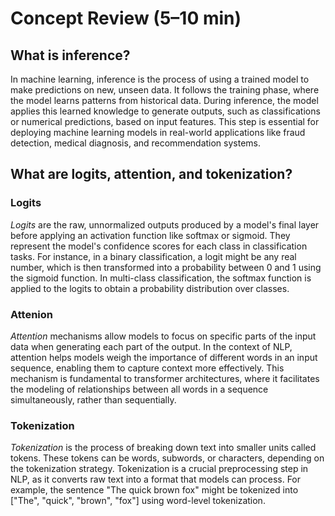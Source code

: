 # Concept Review (5–10 min)

## What is inference?

In machine learning, inference is the process of using a trained model to make predictions on new, unseen data. It follows the training phase, where the model learns patterns from historical data. During inference, the model applies this learned knowledge to generate outputs, such as classifications or numerical predictions, based on input features. This step is essential for deploying machine learning models in real-world applications like fraud detection, medical diagnosis, and recommendation systems.

## What are logits, attention, and tokenization?

### Logits
*Logits* are the raw, unnormalized outputs produced by a model's final layer before applying an activation function like softmax or sigmoid. They represent the model's confidence scores for each class in classification tasks. For instance, in a binary classification, a logit might be any real number, which is then transformed into a probability between 0 and 1 using the sigmoid function. In multi-class classification, the softmax function is applied to the logits to obtain a probability distribution over classes.

### Attenion
*Attention* mechanisms allow models to focus on specific parts of the input data when generating each part of the output. In the context of NLP, attention helps models weigh the importance of different words in an input sequence, enabling them to capture context more effectively. This mechanism is fundamental to transformer architectures, where it facilitates the modeling of relationships between all words in a sequence simultaneously, rather than sequentially.

### Tokenization
*Tokenization* is the process of breaking down text into smaller units called tokens. These tokens can be words, subwords, or characters, depending on the tokenization strategy. Tokenization is a crucial preprocessing step in NLP, as it converts raw text into a format that models can process. For example, the sentence "The quick brown fox" might be tokenized into ["The", "quick", "brown", "fox"] using word-level tokenization.
